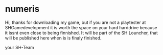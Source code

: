 # numeris
Hi, thanks for downloading my game, but if you are not a playtester at SHGamedevelopment it is worth the space on your hard harddrive
because it issnt even close to being finnished. It will be part of the SH Louncher, that will be published here when is is finaly finished.

your SH-Team
